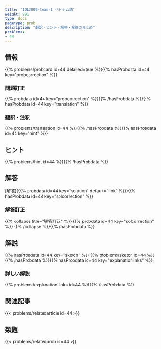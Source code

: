 ```yaml
---
title: "IOL2009-team-1 ベトナム語"
weight: 991
type: docs
pagetype: prob
description: "翻訳・ヒント・解答・解説のまとめ"
problems: 
- 44
---
```


## 情報

{{% problems/probcard id=44 detailed=true %}}{{% hasProbdata id=44 key="probcorrection" %}}

### 問題訂正

{{% probdata id=44 key="probcorrection" %}}{{% /hasProbdata %}}{{% hasProbdata id=44 key="translation" %}}

### 翻訳・注釈

{{% problems/translation id=44 %}}{{% /hasProbdata %}}{{% hasProbdata id=44 key="hint" %}}

## ヒント

{{% problems/hint id=44 %}}{{% /hasProbdata %}}

## 解答

[解答]({{% probdata id=44 key="solution" default="link" %}}){{% hasProbdata id=44 key="solcorrection" %}}

### 解答訂正

{{% collapse title="解答訂正" %}}
{{% probdata id=44 key="solcorrection" %}}
{{% /collapse %}}{{% /hasProbdata %}}

## 解説

{{% hasProbdata id=44 key="sketch" %}}
{{% problems/sketch id=44 %}}
{{% /hasProbdata %}}{{% hasProbdata id=44 key="explanationlinks" %}}

### 詳しい解説

{{% problems/explanationLinks id=44 %}}{{% /hasProbdata %}}

## 関連記事

{{< problems/relatedarticle id=44 >}}

## 類題

{{< problems/relatedprob id=44 >}}
